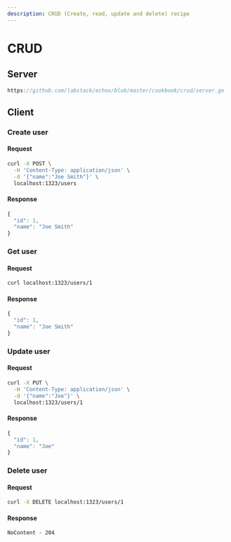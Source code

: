 ```yaml
---
description: CRUD (Create, read, update and delete) recipe
---
```


# CRUD

## Server

```go reference
https://github.com/labstack/echox/blob/master/cookbook/crud/server.go
```

## Client

### Create user

#### Request

```sh
curl -X POST \
  -H 'Content-Type: application/json' \
  -d '{"name":"Joe Smith"}' \
  localhost:1323/users
```

#### Response

```js
{
  "id": 1,
  "name": "Joe Smith"
}
```

### Get user

#### Request

```sh
curl localhost:1323/users/1
```

#### Response

```js
{
  "id": 1,
  "name": "Joe Smith"
}
```

### Update user

#### Request

```sh
curl -X PUT \
  -H 'Content-Type: application/json' \
  -d '{"name":"Joe"}' \
  localhost:1323/users/1
```

#### Response

```js
{
  "id": 1,
  "name": "Joe"
}
```

### Delete user

#### Request

```sh
curl -X DELETE localhost:1323/users/1
```

#### Response

`NoContent - 204`
